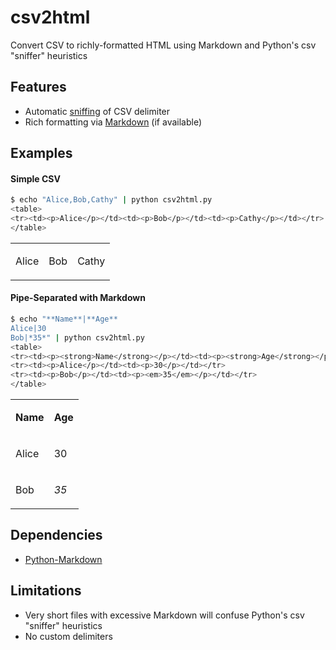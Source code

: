 csv2html
========

Convert CSV to richly-formatted HTML using Markdown and Python's csv "sniffer" heuristics

Features
--------

* Automatic [sniffing](http://docs.python.org/2/library/csv.html#csv.Sniffer) of CSV delimiter
* Rich formatting via [Markdown](http://packages.python.org/Markdown/) (if available)

Examples
-------

#### Simple CSV

````bash
$ echo "Alice,Bob,Cathy" | python csv2html.py 
<table>
<tr><td><p>Alice</p></td><td><p>Bob</p></td><td><p>Cathy</p></td></tr>
</table>
````

<table>
<tr><td><p>Alice</p></td><td><p>Bob</p></td><td><p>Cathy</p></td></tr>
</table>

#### Pipe-Separated with Markdown

````bash
$ echo "**Name**|**Age**
Alice|30
Bob|*35*" | python csv2html.py
<table>
<tr><td><p><strong>Name</strong></p></td><td><p><strong>Age</strong></p></td></tr>
<tr><td><p>Alice</p></td><td><p>30</p></td></tr>
<tr><td><p>Bob</p></td><td><p><em>35</em></p></td></tr>
</table>
````

<table>
<tr><td><p><strong>Name</strong></p></td><td><p><strong>Age</strong></p></td></tr>
<tr><td><p>Alice</p></td><td><p>30</p></td></tr>
<tr><td><p>Bob</p></td><td><p><em>35</em></p></td></tr>
</table>

Dependencies
------------

* [Python-Markdown](http://packages.python.org/Markdown/install.html)

Limitations
-----------

* Very short files with excessive Markdown will confuse Python's csv "sniffer" heuristics 
* No custom delimiters
